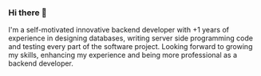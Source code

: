 ### Hi there 👋
I'm a self-motivated innovative backend developer with +1 years of experience in designing databases, writing server side programming code and testing every part of the software project.
Looking forward to growing my skills, enhancing my experience and being more professional as a backend developer.
<!--
**AbdelrahmanElsheikh965/AbdelrahmanElsheikh965** is a ✨ _special_ ✨ repository because its `README.md` (this file) appears on your GitHub profile.

I am seeking a challenging and rewarding opportunity with an organization of repute that recognizes my true potential and effectively utilizes/nurtures my excellent ## 

analytical, technical, interpersonal skills in the IT industry. My Role is to develop web apps using PHP & MySQL. I am looking forward to a great opportunity in the software industry to excel and prove myself. I am always eager to learn, develop, and grow my knowledge and working experience.
